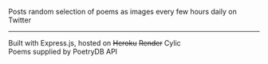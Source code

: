 Posts random selection of poems as images every few hours daily on Twitter
<hr>

Built with Express.js, hosted on ~~Heroku~~ ~~Render~~ Cylic<br>
Poems supplied by PoetryDB API
